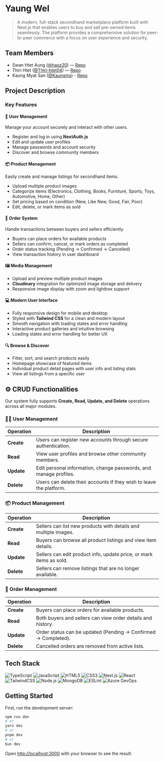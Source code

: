 # Yaung Wel

> A modern, full-stack secondhand marketplace platform built with Next.js that enables users to buy and sell pre-owned items seamlessly. The platform provides a comprehensive solution for peer-to-peer commerce with a focus on user experience and security.

## Team Members

- Swan Htet Aung ([@haoz20](https://github.com/haoz20)) — [Repo](https://github.com/haoz20/haoz20.github.io)
- Thiri Htet ([@Thiri-htet04](https://github.com/Thiri-htet04)) — [Repo](https://github.com/Thiri-htet04/Thiri-htet04.github.io)
- Kaung Myat San ([@Kaungms](https://github.com/Kaungms)) - [Repo](https://github.com/Kaungms/Kaungms.github.io)

## Project Description

### Key Features

#### 🔐 **User Management**

Manage your account securely and interact with other users.
- Register and log in using **NextAuth.js**
- Edit and update user profiles
- Manage passwords and account security
- Discover and browse community members

#### 📦 **Product Management**

Easily create and manage listings for secondhand items.
- Upload multiple product images  
- Categorize items (Electronics, Clothing, Books, Furniture, Sports, Toys, Automotive, Home, Other) 
- Set pricing based on condition (New, Like New, Good, Fair, Poor)  
- Edit, delete, or mark items as sold  

#### 🛒 **Order System**

Handle transactions between buyers and sellers efficiently.
- Buyers can place orders for available products  
- Sellers can confirm, cancel, or mark orders as completed  
- Order status tracking (Pending → Confirmed → Cancelled)  
- View transaction history in user dashboard 

#### 🖼️ **Media Management**

- Upload and preview multiple product images  
- **Cloudinary** integration for optimized image storage and delivery  
- Responsive image display with zoom and lightbox support  

#### 💻 **Modern User Interface**

- Fully responsive design for mobile and desktop  
- Styled with **Tailwind CSS** for a clean and modern layout  
- Smooth navigation with loading states and error handling  
- Interactive product galleries and intuitive browsing  
- Loading states and error handling for better UX

#### 🔍 **Browse & Discover**

- Filter, sort, and search products easily  
- Homepage showcase of featured items  
- Individual product detail pages with user info and listing stats  
- View all listings from a specific user  

## ⚙️ CRUD Functionalities

Our system fully supports **Create, Read, Update, and Delete** operations across all major modules.

### 🧍‍♂️ User Management
| Operation | Description |
|------------|--------------|
| **Create** | Users can register new accounts through secure authentication. |
| **Read** | View user profiles and browse other community members. |
| **Update** | Edit personal information, change passwords, and manage profiles. |
| **Delete** | Users can delete their accounts if they wish to leave the platform. |

### 📦 Product Management
| Operation | Description |
|------------|--------------|
| **Create** | Sellers can list new products with details and multiple images. |
| **Read** | Buyers can browse all product listings and view item details. |
| **Update** | Sellers can edit product info, update price, or mark items as sold. |
| **Delete** | Sellers can remove listings that are no longer available. |

### 🛒 Order Management
| Operation | Description |
|------------|--------------|
| **Create** | Buyers can place orders for available products. |
| **Read** | Both buyers and sellers can view order details and history. |
| **Update** | Order status can be updated (Pending → Confirmed → Completed). |
| **Delete** | Cancelled orders are removed from active lists. |


## Tech Stack

![TypeScript](https://img.shields.io/badge/TypeScript-3178C6?logo=typescript&logoColor=white)
![JavaScript](https://img.shields.io/badge/JavaScript-F7DF1E?logo=javascript&logoColor=black)
![HTML5](https://img.shields.io/badge/HTML5-E34F26?logo=html5&logoColor=white)
![CSS3](https://img.shields.io/badge/CSS3-1572B6?logo=css3&logoColor=white)
![Next.js](https://img.shields.io/badge/Next.js-000?logo=next.js&logoColor=white)
![React](https://img.shields.io/badge/React-20232A?logo=react&logoColor=61DAFB)
![TailwindCSS](https://img.shields.io/badge/Tailwind-06B6D4?logo=tailwindcss&logoColor=white)
![Node.js](https://img.shields.io/badge/Node.js-339933?logo=nodedotjs&logoColor=white)
![MongoDB](https://img.shields.io/badge/MongoDB-4EA94B?logo=mongodb&logoColor=white)
![ESLint](https://img.shields.io/badge/ESLint-4B32C3?logo=eslint&logoColor=white)
![Azure DevOps](https://img.shields.io/badge/Azure%20DevOps-0078D7?logo=azure-devops&logoColor=white)

## Getting Started

First, run the development server:

```bash
npm run dev
# or
yarn dev
# or
pnpm dev
# or
bun dev
```

Open [http://localhost:3000](http://localhost:3000) with your browser to see the result.
